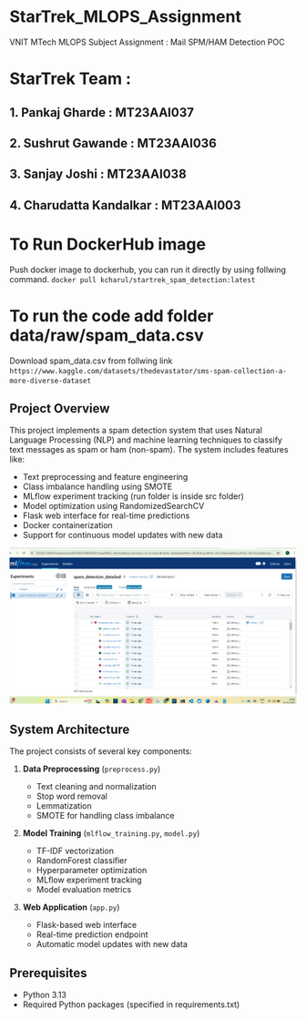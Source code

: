 # StarTrek_MLOPS_Assignment
VNIT MTech MLOPS Subject Assignment : Mail SPM/HAM Detection POC



# StarTrek Team :
## 1. Pankaj Gharde : MT23AAI037
## 2. Sushrut Gawande : MT23AAI036
## 3. Sanjay Joshi : MT23AAI038
## 4. Charudatta Kandalkar : MT23AAI003




# To Run DockerHub image 
Push docker image to dockerhub, you can run it directly by using follwing command.
`docker pull kcharul/startrek_spam_detection:latest`



# To run the code add folder data/raw/spam_data.csv
Download spam_data.csv from follwing link `https://www.kaggle.com/datasets/thedevastator/sms-spam-collection-a-more-diverse-dataset`



## Project Overview

This project implements a spam detection system that uses Natural Language Processing (NLP) and machine learning techniques to classify text messages as spam or ham (non-spam). The system includes features like:

- Text preprocessing and feature engineering
- Class imbalance handling using SMOTE
- MLflow experiment tracking (run folder is inside src folder)
- Model optimization using RandomizedSearchCV
- Flask web interface for real-time predictions
- Docker containerization
- Support for continuous model updates with new data

![Logo](./mlflow_ui_with_exp.png)

## System Architecture

The project consists of several key components:

1. **Data Preprocessing** (`preprocess.py`)
   - Text cleaning and normalization
   - Stop word removal
   - Lemmatization
   - SMOTE for handling class imbalance

2. **Model Training** (`mlflow_training.py`, `model.py`)
   - TF-IDF vectorization
   - RandomForest classifier
   - Hyperparameter optimization
   - MLflow experiment tracking
   - Model evaluation metrics

3. **Web Application** (`app.py`)
   - Flask-based web interface
   - Real-time prediction endpoint
   - Automatic model updates with new data

## Prerequisites

- Python 3.13
- Required Python packages (specified in requirements.txt)
